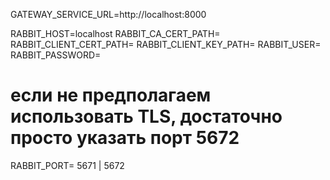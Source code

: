 GATEWAY_SERVICE_URL=http://localhost:8000

RABBIT_HOST=localhost
RABBIT_CA_CERT_PATH=
RABBIT_CLIENT_CERT_PATH=
RABBIT_CLIENT_KEY_PATH=
RABBIT_USER=
RABBIT_PASSWORD=
# если не предполагаем использовать TLS, достаточно просто указать порт 5672
RABBIT_PORT= 5671 | 5672